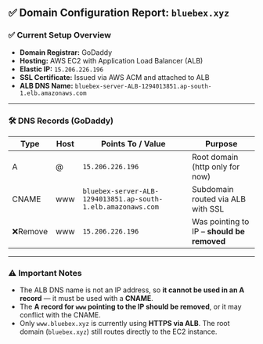 ## ✅ Domain Configuration Report: `bluebex.xyz`

### ✅ Current Setup Overview

- **Domain Registrar:** GoDaddy  
- **Hosting:** AWS EC2 with Application Load Balancer (ALB)  
- **Elastic IP:** `15.206.226.196`  
- **SSL Certificate:** Issued via AWS ACM and attached to ALB  
- **ALB DNS Name:** `bluebex-server-ALB-1294013851.ap-south-1.elb.amazonaws.com`

---

### 🛠️ DNS Records (GoDaddy)

| Type     | Host | Points To / Value                                              | Purpose                                      |
|----------|------|----------------------------------------------------------------|----------------------------------------------|
| A        | @    | `15.206.226.196`                                               | Root domain (http only for now)              |
| CNAME    | www  | `bluebex-server-ALB-1294013851.ap-south-1.elb.amazonaws.com`   | Subdomain routed via ALB with SSL            |
| ❌Remove | www  | `15.206.226.196`                                               | Was pointing to IP – **should be removed**   |

---

### ⚠️ Important Notes

- The ALB DNS name is not an IP address, so **it cannot be used in an A record** — it must be used with a **CNAME**.
- The **A record for `www` pointing to the IP should be removed**, or it may conflict with the CNAME.
- Only `www.bluebex.xyz` is currently using **HTTPS via ALB**. The root domain (`bluebex.xyz`) still routes directly to the EC2 instance.
